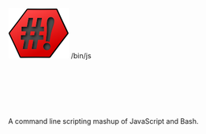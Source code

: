 <div id="cover">
<img id="cover-image" src="img/binjs.png"/> <span class="cover-title">/bin/js</span>


<br/><br/><br/><br/><br/><br/>
A command line scripting mashup of JavaScript and Bash.
</div>
